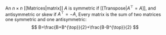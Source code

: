 An $n\times n$ [[Matrices|matrix]] $A$ is symmetric if [[Transpose|$A^{\top}=A$]], and antisymmetric or skew if $A^{\top}=-A$,
Every matrix is the sum of two matrices one symmetric and one antisymmetric:
$$
B=\frac{B+B^{\top}}{2}+\frac{B-B^{\top}}{2}
$$


